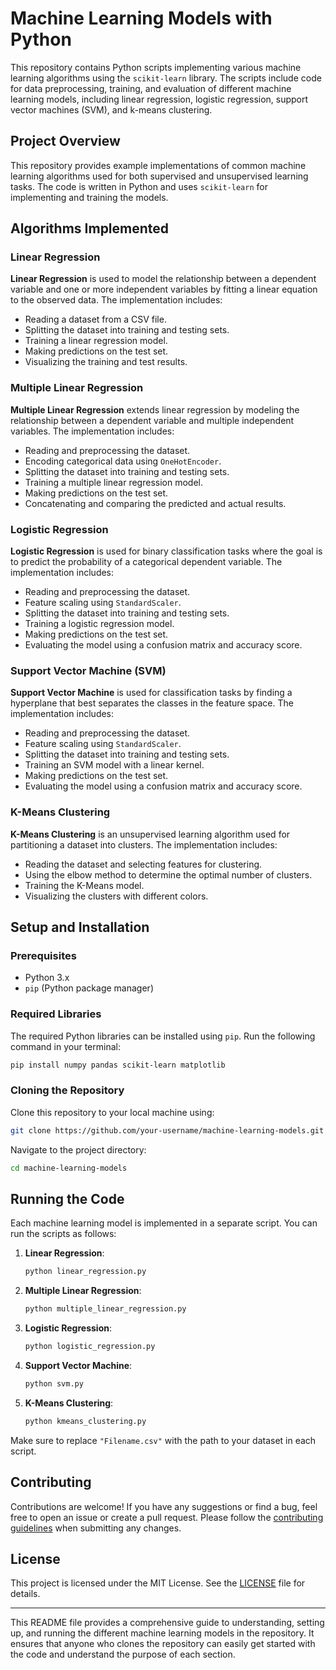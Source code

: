 # Machine Learning Models with Python

This repository contains Python scripts implementing various machine learning algorithms using the `scikit-learn` library. The scripts include code for data preprocessing, training, and evaluation of different machine learning models, including linear regression, logistic regression, support vector machines (SVM), and k-means clustering.

## Project Overview

This repository provides example implementations of common machine learning algorithms used for both supervised and unsupervised learning tasks. The code is written in Python and uses `scikit-learn` for implementing and training the models.

## Algorithms Implemented

### Linear Regression

**Linear Regression** is used to model the relationship between a dependent variable and one or more independent variables by fitting a linear equation to the observed data. The implementation includes:

- Reading a dataset from a CSV file.
- Splitting the dataset into training and testing sets.
- Training a linear regression model.
- Making predictions on the test set.
- Visualizing the training and test results.

### Multiple Linear Regression

**Multiple Linear Regression** extends linear regression by modeling the relationship between a dependent variable and multiple independent variables. The implementation includes:

- Reading and preprocessing the dataset.
- Encoding categorical data using `OneHotEncoder`.
- Splitting the dataset into training and testing sets.
- Training a multiple linear regression model.
- Making predictions on the test set.
- Concatenating and comparing the predicted and actual results.

### Logistic Regression

**Logistic Regression** is used for binary classification tasks where the goal is to predict the probability of a categorical dependent variable. The implementation includes:

- Reading and preprocessing the dataset.
- Feature scaling using `StandardScaler`.
- Splitting the dataset into training and testing sets.
- Training a logistic regression model.
- Making predictions on the test set.
- Evaluating the model using a confusion matrix and accuracy score.

### Support Vector Machine (SVM)

**Support Vector Machine** is used for classification tasks by finding a hyperplane that best separates the classes in the feature space. The implementation includes:

- Reading and preprocessing the dataset.
- Feature scaling using `StandardScaler`.
- Splitting the dataset into training and testing sets.
- Training an SVM model with a linear kernel.
- Making predictions on the test set.
- Evaluating the model using a confusion matrix and accuracy score.

### K-Means Clustering

**K-Means Clustering** is an unsupervised learning algorithm used for partitioning a dataset into clusters. The implementation includes:

- Reading the dataset and selecting features for clustering.
- Using the elbow method to determine the optimal number of clusters.
- Training the K-Means model.
- Visualizing the clusters with different colors.

## Setup and Installation

### Prerequisites

- Python 3.x
- `pip` (Python package manager)

### Required Libraries

The required Python libraries can be installed using `pip`. Run the following command in your terminal:

```bash
pip install numpy pandas scikit-learn matplotlib
```

### Cloning the Repository

Clone this repository to your local machine using:

```bash
git clone https://github.com/your-username/machine-learning-models.git
```

Navigate to the project directory:

```bash
cd machine-learning-models
```

## Running the Code

Each machine learning model is implemented in a separate script. You can run the scripts as follows:

1. **Linear Regression**:
   ```bash
   python linear_regression.py
   ```

2. **Multiple Linear Regression**:
   ```bash
   python multiple_linear_regression.py
   ```

3. **Logistic Regression**:
   ```bash
   python logistic_regression.py
   ```

4. **Support Vector Machine**:
   ```bash
   python svm.py
   ```

5. **K-Means Clustering**:
   ```bash
   python kmeans_clustering.py
   ```

Make sure to replace `"Filename.csv"` with the path to your dataset in each script.

## Contributing

Contributions are welcome! If you have any suggestions or find a bug, feel free to open an issue or create a pull request. Please follow the [contributing guidelines](CONTRIBUTING.md) when submitting any changes.

## License

This project is licensed under the MIT License. See the [LICENSE](LICENSE) file for details.

---

This README file provides a comprehensive guide to understanding, setting up, and running the different machine learning models in the repository. It ensures that anyone who clones the repository can easily get started with the code and understand the purpose of each section.
